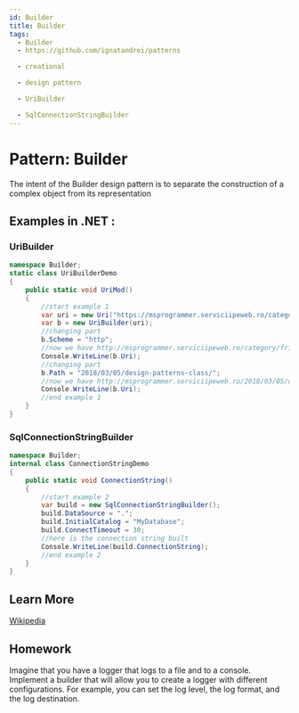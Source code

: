 ```yaml
---
id: Builder
title: Builder
tags:
  - Builder
  - https://github.com/ignatandrei/patterns

  - creational

  - design pattern

  - UriBuilder

  - SqlConnectionStringBuilder
---
```


# Pattern:  Builder

The intent of the Builder design pattern is to separate the construction of a complex object from its representation

## Examples in .NET : 


###  UriBuilder
```csharp showLineNumbers title="UriBuilder example for Pattern Builder"
namespace Builder;
static class UriBuilderDemo
{
    public static void UriMod()
    {
        //start example 1
        var uri = new Uri("https://msprogrammer.serviciipeweb.ro/category/friday-links/");
        var b = new UriBuilder(uri);
        //changing part
        b.Scheme = "http";
        //now we have http://msprogrammer.serviciipeweb.ro/category/friday-links/
        Console.WriteLine(b.Uri);
        //changing part
        b.Path = "2018/03/05/design-patterns-class/";
        //now we have http://msprogrammer.serviciipeweb.ro/2018/03/05/design-patterns-class/
        Console.WriteLine(b.Uri);
        //end example 1
    }
}

```


###  SqlConnectionStringBuilder
```csharp showLineNumbers title="SqlConnectionStringBuilder example for Pattern Builder"
namespace Builder;
internal class ConnectionStringDemo
{
    public static void ConnectionString()
    {
        //start example 2
        var build = new SqlConnectionStringBuilder();
        build.DataSource = ".";
        build.InitialCatalog = "MyDatabase";
        build.ConnectTimeout = 30;
        //here is the connection string built
        Console.WriteLine(build.ConnectionString);
        //end example 2
    }
}

```


## Learn More

[Wikipedia](https://en.wikipedia.org/wiki/Builder_pattern)

## Homework

Imagine that you have a logger that logs to a file and to a console. Implement a builder that will allow you to create a logger with different configurations. For example, you can set the log level, the log format, and the log destination.


